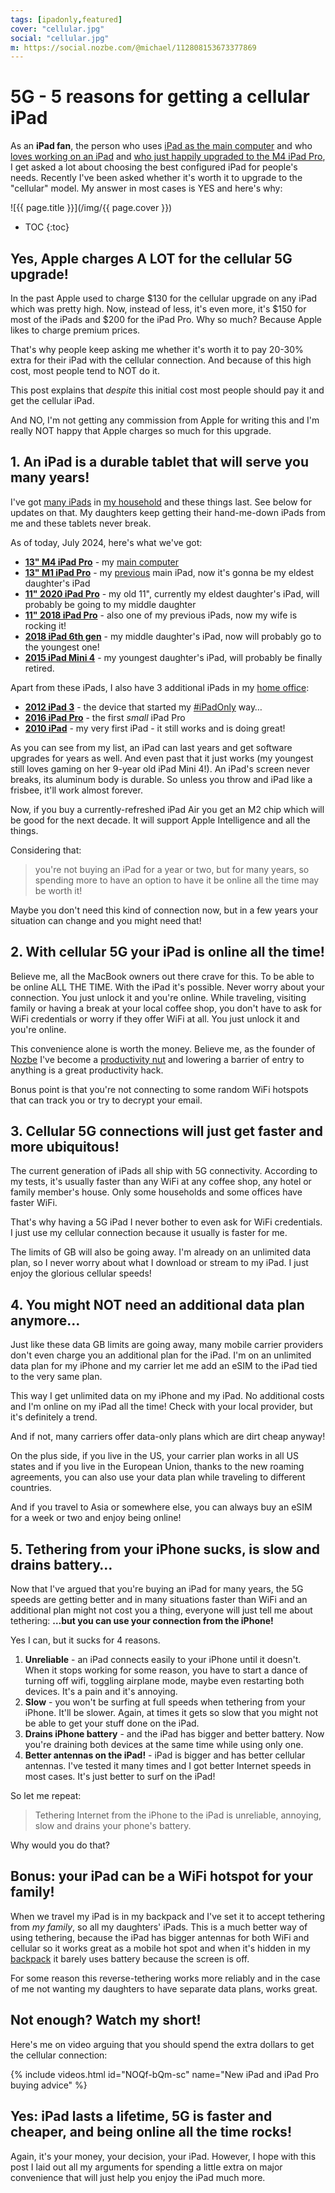 ```yaml
---
tags: [ipadonly,featured]
cover: "cellular.jpg"
social: "cellular.jpg"
m: https://social.nozbe.com/@michael/112808153673377869
---
```


# 5G - 5 reasons for getting a cellular iPad

As an **iPad fan**, the person who uses [iPad as the main computer](/ipadv) and who [loves working on an iPad](/ipadp) and [who just happily upgraded to the M4 iPad Pro](/ipadm4), I get asked a lot about choosing the best configured iPad for people's needs. Recently I've been asked whether it's worth it to upgrade to the "cellular" model. My answer in most cases is YES and here's why:

<!--More-->

![{{ page.title }}](/img/{{ page.cover }})

* TOC
{:toc}

## Yes, Apple charges A LOT for the cellular 5G upgrade!

In the past Apple used to charge $130 for the cellular upgrade on any iPad which was pretty high. Now, instead of less, it's even more, it's $150 for most of the iPads and $200 for the iPad Pro. Why so much? Because Apple likes to charge premium prices.

That's why people keep asking me whether it's worth it to pay 20-30% extra for their iPad with the cellular connection. And because of this high cost, most people tend to NOT do it.

This post explains that *despite* this initial cost most people should pay it and get the cellular iPad.

And NO, I'm not getting any commission from Apple for writing this and I'm really NOT happy that Apple charges so much for this upgrade.

## 1. An iPad is a durable tablet that will serve you many years!

I've got [many iPads](/podcast-14/) in [my household](/myipads/) and these things last. See below for updates on that. My daughters keep getting their hand-me-down iPads from me and these tablets never break.

As of today, July 2024, here's what we've got:

- **[13" M4 iPad Pro](/ipadm4)** - my [main computer](/ipadv)
- **[13" M1 iPad Pro](/ipad13)** - my [previous](/ipad13pro) main iPad, now it's gonna be my eldest daughter's iPad
- **[11" 2020 iPad Pro](/ipad)** - my old 11", currently my eldest daughter's iPad, will probably be going to my middle daughter
- **[11" 2018 iPad Pro](/ipadretro/)** - also one of my previous iPads, now my wife is rocking it!
- **[2018 iPad 6th gen](https://en.wikipedia.org/wiki/IPad_(6th_generation))** - my middle daughter's iPad, now will probably go to the youngest one!
- **[2015 iPad Mini 4](https://en.wikipedia.org/wiki/IPad_Mini_4)** - my youngest daughter's iPad, will probably be finally retired.

Apart from these iPads, I also have 3 additional iPads in my [home office](/office/):

- **[2012 iPad 3](/ipad3/)** - the device that started my [#iPadOnly](/ipadonly) way…
- **[2016 iPad Pro](/babyipad/)** - the first *small* iPad Pro
- **[2010 iPad](/i-have-to-admit-this-5-reasons-why-ipad-is-th/)** - my very first iPad - it still works and is doing great!

As you can see from my list, an iPad can last years and get software upgrades for years as well. And even past that it just works (my youngest still loves gaming on her 9-year old iPad Mini 4!). An iPad's screen never breaks, its aluminum body is durable. So unless you throw and iPad like a frisbee, it'll work almost forever.

Now, if you buy a currently-refreshed iPad Air you get an M2 chip which will be good for the next decade. It will support Apple Intelligence and all the things.

Considering that:

> you're not buying an iPad for a year or two, but for many years, so spending more to have an option to have it be online all the time may be worth it!

Maybe you don't need this kind of connection now, but in a few years your situation can change and you might need that!

## 2. With cellular 5G your iPad is online all the time!

Believe me, all the MacBook owners out there crave for this. To be able to be online ALL THE TIME. With the iPad it's possible. Never worry about your connection. You just unlock it and you're online. While traveling, visiting family or having a break at your local coffee shop, you don't have to ask for WiFi credentials or worry if they offer WiFi at all. You just unlock it and you're online.

This convenience alone is worth the money. Believe me, as the founder of [Nozbe][n] I've become a [productivity nut](/productivity/) and lowering a barrier of entry to anything is a great productivity hack.

Bonus point is that you're not connecting to some random WiFi hotspots that can track you or try to decrypt your email.

## 3. Cellular 5G connections will just get faster and more ubiquitous!

The current generation of iPads all ship with 5G connectivity. According to my tests, it's usually faster than any WiFi at any coffee shop, any hotel or family member's house. Only some households and some offices have faster WiFi.

That's why having a 5G iPad I never bother to even ask for WiFi credentials. I just use my cellular connection because it usually is faster for me.

The limits of GB will also be going away. I'm already on an unlimited data plan, so I never worry about what I download or stream to my iPad. I just enjoy the glorious cellular speeds!

## 4. You might NOT need an additional data plan anymore…

Just like these data GB limits are going away, many mobile carrier providers don't even charge you an additional plan for the iPad. I'm on an unlimited data plan for my iPhone and my carrier let me add an eSIM to the iPad tied to the very same plan.

This way I get unlimited data on my iPhone and my iPad. No additional costs and I'm online on my iPad all the time! Check with your local provider, but it's definitely a trend.

And if not, many carriers offer data-only plans which are dirt cheap anyway!

On the plus side, if you live in the US, your carrier plan works in all US states and if you live in the European Union, thanks to the new roaming agreements, you can also use your data plan while traveling to different countries.

And if you travel to Asia or somewhere else, you can always buy an eSIM for a week or two and enjoy being online!

## 5. Tethering from your iPhone sucks, is slow and drains battery…

Now that I've argued that you're buying an iPad for many years, the 5G speeds are getting better and in many situations faster than WiFi and an additional plan might not cost you a thing, everyone will just tell me about tethering: **…but you can use your connection from the iPhone!**

Yes I can, but it sucks for 4 reasons.

1. **Unreliable** - an iPad connects easily to your iPhone until it doesn't. When it stops working for some reason, you have to start a dance of turning off wifi, toggling airplane mode, maybe even restarting both devices. It's a pain and it's annoying.
2. **Slow** - you won't be surfing at full speeds when tethering from your iPhone. It'll be slower. Again, at times it gets so slow that you might not be able to get your stuff done on the iPad.
3. **Drains iPhone battery** - and the iPad has bigger and better battery. Now you're draining both devices at the same time while using only one.
4. **Better antennas on the iPad!** - iPad is bigger and has better cellular antennas. I've tested it many times and I got better Internet speeds in most cases. It's just better to surf on the iPad!

So let me repeat:

> Tethering Internet from the iPhone to the iPad is unreliable, annoying, slow and drains your phone's battery.

Why would you do that?

## Bonus: your iPad can be a WiFi hotspot for your family!

When we travel my iPad is in my backpack and I've set it to accept tethering from *my family*, so all my daughters' iPads. This is a much better way of using tethering, because the iPad has bigger antennas for both WiFi and cellular so it works great as a mobile hot spot and when it's hidden in my [backpack](/backpack24) it barely uses battery because the screen is off.

For some reason this reverse-tethering works more reliably and in the case of me not wanting my daughters to have separate data plans, works great.

## Not enough? Watch my short!

Here's me on video arguing that you should spend the extra dollars to get the cellular connection:

{% include videos.html id="NOQf-bQm-sc" name="New iPad and iPad Pro buying advice" %}

## Yes: iPad lasts a lifetime, 5G is faster and cheaper, and being online all the time rocks!

Again, it's your money, your decision, your iPad. However, I hope with this post I laid out all my arguments for spending a little extra on major convenience that will just help you enjoy the iPad much more.

[n]: https://michael.gratis/nozbe
[np]: https://michael.gratis/nozbepersonal